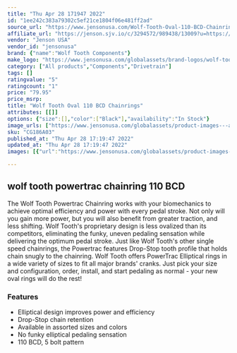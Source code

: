 ```yaml
---
title: "Thu Apr 28 171947 2022"
id: "1ee242c383a79302c5ef21ce1804f06e481ff2ad"
source_url: "https://www.jensonusa.com/Wolf-Tooth-Oval-110-BCD-Chainrings"
affiliate_url: "https://jenson.sjv.io/c/3294572/989438/13009?u=https://www.jensonusa.com/Wolf-Tooth-Oval-110-BCD-Chainrings"
vendor: "Jenson USA"
vendor_id: "jensonusa"
brand: {"name":"Wolf Tooth Components"}
make_logo: "https://www.jensonusa.com/globalassets/brand-logos/wolf-tooth-components.jpg"
category: ["All products","Components","Drivetrain"]
tags: []
ratingvalue: "5"
ratingcount: "1"
price: "79.95"
price_msrp: 
title: "Wolf Tooth Oval 110 BCD Chainrings"
attributes: [[]]
options: {"size":[],"color":["Black"],"availability":"In Stock"}
image_urls: ["https://www.jensonusa.com/globalassets/product-images---all-assets/wolf-tooth-components/cg186a03-black.jpg"]
sku: "CG186A03"
published_at: "Thu Apr 28 17:19:47 2022"
updated_at: "Thu Apr 28 17:19:47 2022"
images: [{"url":"https://www.jensonusa.com/globalassets/product-images---all-assets/wolf-tooth-components/cg186a03-black.jpg","path":"full/f6b3e3738c6401a4c69fcf3697a58ed30c74c088.jpg","checksum":"6ccc41337ce57cdd0c02491d1134631c","status":"downloaded"}]

---
```

## wolf tooth powertrac chainring 110 BCD

The Wolf Tooth Powertrac Chainring works with your biomechanics to achieve
optimal efficiency and power with every pedal stroke. Not only will you gain
more power, but you will also benefit from greater traction, and less
shifting. Wolf Tooth's proprietary design is less ovalized than its
competitors, eliminating the funky, uneven pedaling sensation while delivering
the optimum pedal stroke. Just like Wolf Tooth's other single speed
chainrings, the Powertrac features Drop-Stop tooth profile that holds chain
snugly to the chainring. Wolf Tooth offers PowerTrac Elliptical rings in a
wide variety of sizes to fit all major brands' cranks. Just pick your size and
configuration, order, install, and start pedaling as normal - your new oval
rings will do the rest!

### Features

  * Elliptical design improves power and efficiency
  * Drop-Stop chain retention 
  * Available in assorted sizes and colors 
  * No funky elliptical pedaling sensation 
  * 110 BCD, 5 bolt pattern

